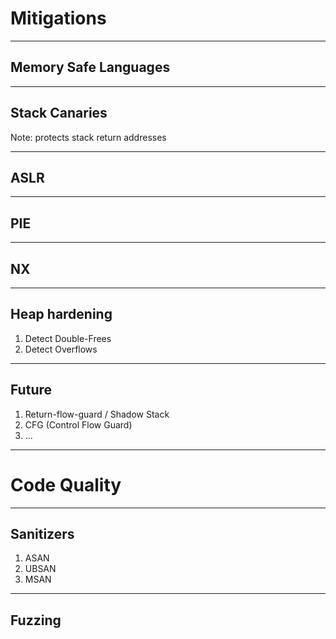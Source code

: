 # Mitigations

---

## Memory Safe Languages

---

## Stack Canaries

Note: protects stack return addresses

---

## ASLR

---

## PIE

---

## NX

---

## Heap hardening

1. Detect Double-Frees
2. Detect Overflows

---

## Future

1. Return-flow-guard / Shadow Stack
2. CFG (Control Flow Guard)
3. ...

---

# Code Quality

---

## Sanitizers

1. ASAN
2. UBSAN
3. MSAN

---

## Fuzzing
